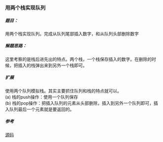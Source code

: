 ### 用两个栈实现队列

##### 题目：
<p>用两个栈实现队列。完成从队列尾部插入数字，和从队列头部删除数字</p>

##### 解题思路：
这里考察的是栈后进先出的特点。两个栈，一个栈保存插入的数字。在删除的时候，把插入的栈弹出来到另外一个栈即可。

##### 扩展
使用两个队列模拟栈。其实主要抓住队列和栈的特点就可以。
<br/>(a) 栈的push操作：使用一个队列保存
<br/>(b) 栈的pop操作：把插入队列的元素从头部删除，插入到另外一个队列即可，插入队列最后一个元素就是要返回的。

##### 参考
[源码](./Main.java)